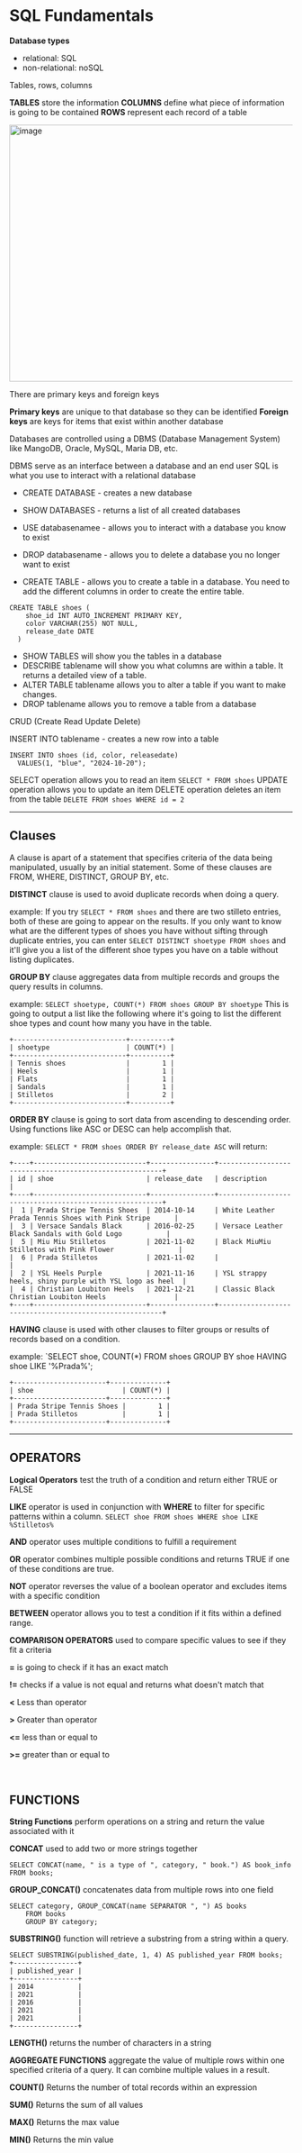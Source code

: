 
# SQL Fundamentals

**Database types**
  - relational: SQL
  - non-relational: noSQL

Tables, rows, columns

**TABLES** store the information
**COLUMNS** define what piece of information is going to be contained
**ROWS** represent each record of a table

<img width="837" height="456" alt="image" src="https://github.com/user-attachments/assets/2b84000a-b537-4ffd-b7bf-0d8a08e4d6dd" />


There are primary keys and foreign keys

**Primary keys** are unique to that database so they can be identified
**Foreign keys** are keys for items that exist within another database 

Databases are controlled using a DBMS (Database Management System) like MangoDB, Oracle, MySQL, Maria DB, etc. 

DBMS serve as an interface between a database and an end user
SQL is what you use to interact with a relational database

- CREATE DATABASE - creates a new database
- SHOW DATABASES - returns a list of all created databases
- USE databasenamee - allows you to interact with a database you know to exist
- DROP databasename - allows you to delete a database you no longer want to exist

- CREATE TABLE - allows you to create a table in a database. You need to add the different columns in order to create the entire table. 
```
CREATE TABLE shoes (
    shoe_id INT AUTO_INCREMENT PRIMARY KEY,
    color VARCHAR(255) NOT NULL,
    release_date DATE
  )
```

- SHOW TABLES will show you the tables in a database
- DESCRIBE tablename will show you what columns are within a table. It returns a detailed view of a table. 
- ALTER TABLE tablename allows you to alter a table if you want to make changes.
- DROP tablename allows you to remove a table from a database

CRUD (Create Read Update Delete)

INSERT INTO tablename - creates a new row into a table
```
INSERT INTO shoes (id, color, releasedate)
  VALUES(1, "blue", "2024-10-20");
```
SELECT operation allows you to read an item
`SELECT * FROM shoes`
UPDATE operation allows you to update an item
DELETE operation deletes an item from the table
`DELETE FROM shoes WHERE id = 2`

<hr />

## Clauses

A clause is apart of a statement that specifies criteria of the data being manipulated, usually by an initial statement. Some of these clauses are FROM, WHERE, DISTINCT, GROUP BY, etc. 

**DISTINCT** clause is used to avoid duplicate records when doing a query. 

example: If you try `SELECT * FROM shoes` and there are two stilleto entries, both of these are going to appear on the results. 
If you only want to know what are the different types of shoes you have without sifting through duplicate entries, you can enter `SELECT DISTINCT shoetype FROM shoes` and it'll give you a list of the different shoe types you have on a table without listing duplicates. 

**GROUP BY** clause aggregates data from multiple records and groups the query results in columns. 

example: `SELECT shoetype, COUNT(*) FROM shoes GROUP BY shoetype`
This is going to output a list like the following where it's going to list the different shoe types and count how many you have in the table. 
```
+----------------------------+----------+
| shoetype                   | COUNT(*) |
+----------------------------+----------+
| Tennis shoes               |        1 |
| Heels                      |        1 |
| Flats                      |        1 |
| Sandals                    |        1 |
| Stilletos                  |        2 |
+----------------------------+----------+
```

**ORDER BY** clause is going to sort data from ascending to descending order. Using functions like ASC or DESC can help accomplish that. 

example: `SELECT * FROM shoes ORDER BY release_date ASC` will return:

```
+----+----------------------------+----------------+--------------------------------------------------------+
| id | shoe                       | release_date   | description                                            |
+----+----------------------------+----------------+--------------------------------------------------------+
|  1 | Prada Stripe Tennis Shoes  | 2014-10-14     | White Leather Prada Tennis Shoes with Pink Stripe      |
|  3 | Versace Sandals Black      | 2016-02-25     | Versace Leather Black Sandals with Gold Logo           |
|  5 | Miu Miu Stilletos          | 2021-11-02     | Black MiuMiu Stilletos with Pink Flower                |
|  6 | Prada Stilletos            | 2021-11-02     |                                                        |
|  2 | YSL Heels Purple           | 2021-11-16     | YSL strappy heels, shiny purple with YSL logo as heel  |
|  4 | Christian Loubiton Heels   | 2021-12-21     | Classic Black Christian Loubiton Heels                 |
+----+----------------------------+----------------+--------------------------------------------------------+
```

**HAVING** clause is used with other clauses to filter groups or results of records based on a condition. 

example: `SELECT shoe, COUNT(*) FROM shoes GROUP BY shoe HAVING shoe LIKE '%Prada%';

```
+-----------------------+--------------+
| shoe                      | COUNT(*) |
+-----------------------+--------------+
| Prada Stripe Tennis Shoes |        1 |
| Prada Stilletos           |        1 |
+-----------------------+--------------+
```
<hr />

## OPERATORS

**Logical Operators** test the truth of a condition and return either TRUE or FALSE

**LIKE** operator is used in conjunction with **WHERE** to filter for specific patterns within a column. 
`SELECT shoe FROM shoes WHERE shoe LIKE %Stilletos%`

**AND** operator uses multiple conditions to fulfill a requirement

**OR** operator combines multiple possible conditions and returns TRUE if one of these conditions are true.

**NOT** operator reverses the value of a boolean operator and excludes items with a specific condition

**BETWEEN** operator allows you to test a condition if it fits within a defined range. 

**COMPARISON OPERATORS** used to compare specific values to see if they fit a criteria 

**=** is going to check if it has an exact match 

**!=** checks if a value is not equal and returns what doesn't match that

**<** Less than operator

**>** Greater than operator

**<=** less than or equal to

**>=** greater than or equal to

<br />

## FUNCTIONS

**String Functions** perform operations on a string and return the value associated with it

**CONCAT** used to add two or more strings together
```
SELECT CONCAT(name, " is a type of ", category, " book.") AS book_info FROM books;
```

**GROUP_CONCAT()** concatenates data from multiple rows into one field

```
SELECT category, GROUP_CONCAT(name SEPARATOR ", ") AS books
    FROM books
    GROUP BY category;
```

**SUBSTRING()** function will retrieve a substring from a string within a query. 
```
SELECT SUBSTRING(published_date, 1, 4) AS published_year FROM books;
+----------------+
| published_year |
+----------------+
| 2014           |
| 2021           |
| 2016           |
| 2021           |
| 2021           |
+----------------+
```

**LENGTH()** returns the number of characters in a string

**AGGREGATE FUNCTIONS** aggregate the value of multiple rows within one specified criteria of a query. It can combine multiple values in a result. 

**COUNT()** Returns the number of total records within an expression

**SUM()** Returns the sum of all values

**MAX()** Returns the max value

**MIN()** Returns the min value 









